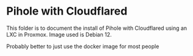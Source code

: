 # Pihole with Cloudflared
This folder is to document the install of Pihole with Cloudflared using an LXC in Proxmox. Image used is Debian 12.

Probably better to just use the docker image for most people